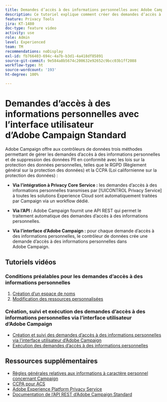 ```yaml
---
title: Demandes d’accès à des informations personnelles avec Adobe Campaign Standard (ACS) - Vue d’ensemble
description: Ce tutoriel explique comment créer des demandes d’accès à des informations personnelles via l’interface d’Adobe Campaign Standard.
feature: Privacy Tools
jira: KT-1480
doc-type: feature video
activity: use
role: Admin
level: Experienced
team: TM
recommendations: noDisplay
exl-id: fb766403-694c-4a7b-b3d1-4a418df85891
source-git-commit: 9e584a8b5674c200632e92652c9bcc03b1ff2088
workflow-type: ht
source-wordcount: '193'
ht-degree: 100%

---
```


# Demandes d’accès à des informations personnelles avec l’interface utilisateur d’Adobe Campaign Standard

Adobe Campaign offre aux contrôleurs de données trois méthodes permettant de gérer les demandes d’accès à des informations personnelles et de suppression des données PII en conformité avec les lois sur la protection des données personnelles, telles que le RGPD (Règlement général sur la protection des données) et la CCPA (Loi californienne sur la protection des données) :

* **Via l’intégration à Privacy Core Service :** les demandes d’accès à des informations personnelles transmises par [!UICONTROL Privacy Service] à toutes les solutions Experience Cloud sont automatiquement traitées par Campaign via un workflow dédié.

* **Via l’API :** Adobe Campaign fournit une API REST qui permet le traitement automatique des demandes d’accès à des informations personnelles.

* **Via l’interface d’Adobe Campaign :** pour chaque demande d’accès à des informations personnelles, le contrôleur de données crée une demande d’accès à des informations personnelles dans Adobe Campaign.

## Tutoriels vidéos

### Conditions préalables pour les demandes d’accès à des informations personnelles

1. [Création d’un espace de noms](/help/privacy/namespaces-for-privacy-requests.md)
1. [Modification des ressources personnalisées](/help/privacy/custom-resources-for-privacy-requests.md)

### Création, suivi et exécution des demandes d’accès à des informations personnelles via l’interface utilisateur d’Adobe Campaign

* [Création et suivi des demandes d’accès à des informations personnelles via l’interface utilisateur d’Adobe Campaign](/help/privacy/create-and-track-privacy-requests.md)
* [Exécution des demandes d’accès à des informations personnelles](/help/privacy/execute-privacy-requests.md)

## Ressources supplémentaires

* [Règles générales relatives aux informations à caractère personnel concernant Campaign](https://experienceleague.adobe.com/docs/campaign-classic/using/getting-started/privacy/privacy-management.html?lang=fr#getting-started)
* [CCPA pour ACS](https://experienceleague.adobe.com/docs/campaign-standard/using/getting-started/privacy/privacy-requests.html?lang=fr#privacy-requests)
* [Adobe Experience Platform Privacy Service](https://experienceleague.adobe.com/docs/experience-platform/privacy/home.html?lang=fr)
* [Documentation de l’API REST d’Adobe Campaign Standard](https://final-docs.campaign.adobe.com/doc/standard/en/api/ACS_API.html#privacy-management)
